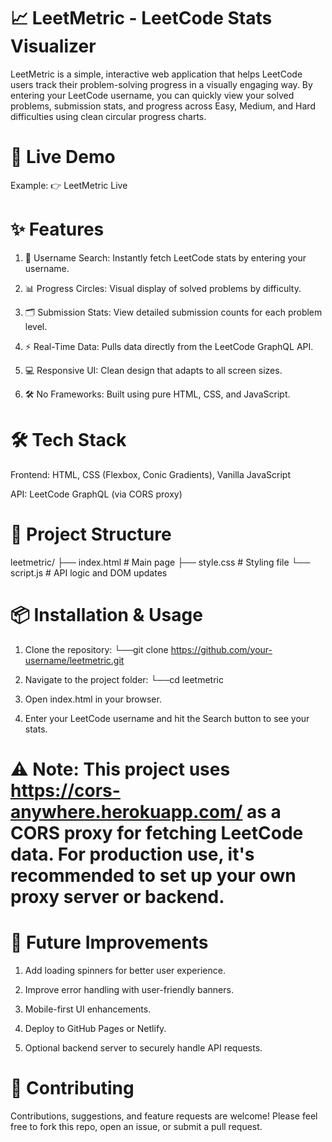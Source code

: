 # 📈 LeetMetric - LeetCode Stats Visualizer
LeetMetric is a simple, interactive web application that helps LeetCode users track their problem-solving progress in a visually engaging way. By entering your LeetCode username, you can quickly view your solved problems, submission stats, and progress across Easy, Medium, and Hard difficulties using clean circular progress charts.


# 🚀 Live Demo
Example: 👉 LeetMetric Live

# ✨ Features
1. 🔎 Username Search: Instantly fetch LeetCode stats by entering your username.

2. 📊 Progress Circles: Visual display of solved problems by difficulty.

3. 🗂️ Submission Stats: View detailed submission counts for each problem level.

4. ⚡ Real-Time Data: Pulls data directly from the LeetCode GraphQL API.

5. 💻 Responsive UI: Clean design that adapts to all screen sizes.

6. 🛠️ No Frameworks: Built using pure HTML, CSS, and JavaScript.

# 🛠️ Tech Stack
Frontend: HTML, CSS (Flexbox, Conic Gradients), Vanilla JavaScript

API: LeetCode GraphQL (via CORS proxy)


# 📂 Project Structure
leetmetric/
├── index.html       # Main page
├── style.css        # Styling file
└── script.js        # API logic and DOM updates


# 📦 Installation & Usage
1. Clone the repository:
   └──git clone https://github.com/your-username/leetmetric.git
2. Navigate to the project folder:
    └──cd leetmetric
3. Open index.html in your browser.

4. Enter your LeetCode username and hit the Search button to see your stats.

# ⚠️ Note: This project uses https://cors-anywhere.herokuapp.com/ as a CORS proxy for fetching LeetCode data. For production use, it's recommended to set up your own proxy server or backend.

# 📌 Future Improvements
1. Add loading spinners for better user experience.

2. Improve error handling with user-friendly banners.

3. Mobile-first UI enhancements.

4. Deploy to GitHub Pages or Netlify.

5. Optional backend server to securely handle API requests.


# 🤝 Contributing
Contributions, suggestions, and feature requests are welcome!
Please feel free to fork this repo, open an issue, or submit a pull request.
